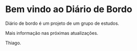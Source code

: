 # Bem vindo ao Diário de Bordo

Diário de bordo é um projeto de um grupo de estudos.

Mais informação nas próximas atualizações.

Thiago.